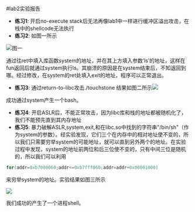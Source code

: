 #lab2实验报告

* **练习1**: 开启no-execute stack后无法再像lab1中一样进行缓冲区溢出攻击，在栈中的shellcode无法执行
* **练习2**: 如图一所示

![图一](http://img-storage.qiniudn.com/15-11-4/81520266.jpg)

  通过往ret中填入库函数system的地址，并在其上方填入参数‘ls’的地址，这样在fun返回后就通过system执行ls。其崩溃的原因是在system结束后，不知返回到哪。经过修改，在system的ret处填入exit的地址，程序可以正常退出。
* **练习3**: 通过return-to-libc攻击./touchstone         结果如图二所示![](http://img-storage.qiniudn.com/15-11-4/92775404.jpg)
 
 成功通过system产生一个bash。
* **练习4**: 开启ASLR后，不能正常攻击，因为libc库和栈的地址都被随机化了，我们不能预先直到其内存地址
* **练习5**: 暴力破解ASLR,system,exit,和在libc.so中找到的字符串"/bin/sh"（作为system的参数）。经实验发现，它们三个在内存中的相对地址使不变的，所以我们只需要穷举system的可能地址，就可以直到另外两个的地址。在实验过程中发现，system的地址前两位和后三位使不变的，只有中间三位是随机的，所以我们可以利用
```c
for(addr=0xb7000060;addr<=0xb7fff060;addr=addr+0x00001000)
```
来穷举system的地址。实验结果如图三所示

 ![](http://img-storage.qiniudn.com/15-11-4/64600592.jpg)

 我们成功的产生了一个进程shell。 
